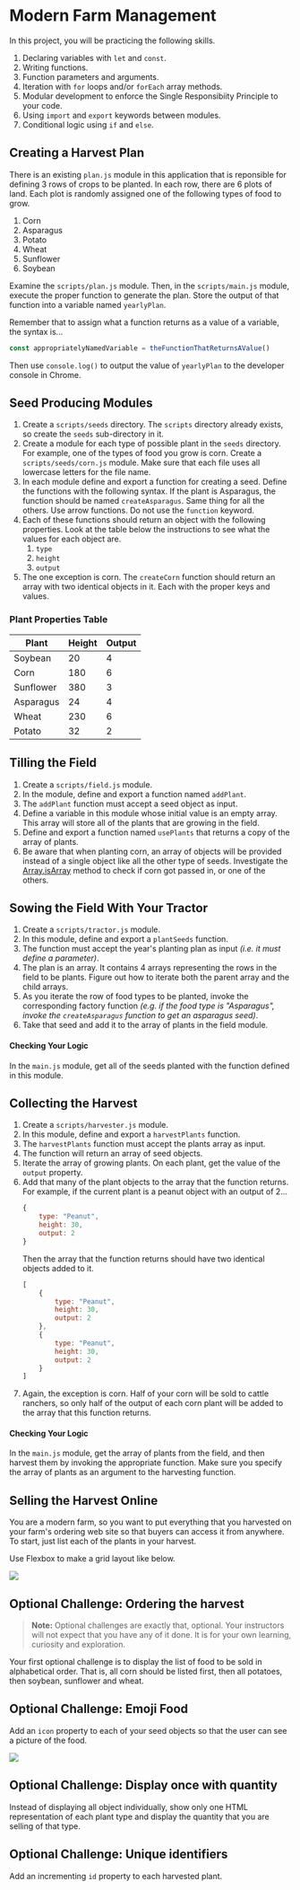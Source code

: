 # Modern Farm Management

In this project, you will be practicing the following skills.

1. Declaring variables with `let` and `const`.
1. Writing functions.
1. Function parameters and arguments.
1. Iteration with `for` loops and/or `forEach` array methods.
1. Modular development to enforce the Single Responsibiity Principle to your code.
1. Using `import` and `export` keywords between modules.
1. Conditional logic using `if` and `else`.

## Creating a Harvest Plan

There is an existing `plan.js` module in this application that is reponsible for defining 3 rows of crops to be planted. In each row, there are 6 plots of land. Each plot is randomly assigned one of the following types of food to grow.

1. Corn
1. Asparagus
1. Potato
1. Wheat
1. Sunflower
1. Soybean

Examine the `scripts/plan.js` module. Then, in the `scripts/main.js` module, execute the proper function to generate the plan. Store the output of that function into a variable named `yearlyPlan`.

Remember that to assign what a function returns as a value of a variable, the syntax is...

```js
const appropriatelyNamedVariable = theFunctionThatReturnsAValue()
```

Then use `console.log()` to output the value of `yearlyPlan` to the developer console in Chrome.

## Seed Producing Modules

1. Create a `scripts/seeds` directory. The `scripts` directory already exists, so create the `seeds` sub-directory in it.
1. Create a module for each type of possible plant in the `seeds` directory. For example, one of the types of food you grow is corn. Create a `scripts/seeds/corn.js` module. Make sure that each file uses all lowercase letters for the file name.
1. In each module define and export a function for creating a seed. Define the functions with the following syntax. If the plant is Asparagus, the function should be named `createAsparagus`. Same thing for all the others. Use arrow functions. Do not use the `function` keyword.
1. Each of these functions should return an object with the following properties. Look at the table below the instructions to see what the values for each object are.
    1. `type`
    1. `height`
    1. `output`
1. The one exception is corn. The `createCorn` function should return an array with two identical objects in it. Each with the proper keys and values.

### Plant Properties Table

| Plant | Height | Output |
|--|--|--|
| Soybean | 20 | 4 |
| Corn | 180 | 6 |
| Sunflower | 380 | 3 |
| Asparagus | 24 | 4 |
| Wheat | 230 | 6 |
| Potato | 32 | 2 |

## Tilling the Field

1. Create a `scripts/field.js` module.
1. In the module, define and export a function named `addPlant`.
1. The `addPlant` function must accept a seed object as input.
1. Define a variable in this module whose initial value is an empty array. This array will store all of the plants that are growing in the field.
1. Define and export a function named `usePlants` that returns a copy of the array of plants.
1. Be aware that when planting corn, an array of objects will be provided instead of a single object like all the other type of seeds. Investigate the [Array.isArray](https://www.geeksforgeeks.org/javascript-array-isarray-function/) method to check if corn got passed in, or one of the others.

## Sowing the Field With Your Tractor

1. Create a `scripts/tractor.js` module.
1. In this module, define and export a `plantSeeds` function.
1. The function must accept the year's planting plan as input _(i.e. it must define a parameter)_.
1. The plan is an array. It contains 4 arrays representing the rows in the field to be plants. Figure out how to iterate both the parent array and the child arrays.
1. As you iterate the row of food types to be planted, invoke the corresponding factory function _(e.g. if the food type is "Asparagus", invoke the `createAsparagus` function to get an asparagus seed)_.
1. Take that seed and add it to the array of plants in the field module.

#### Checking Your Logic

In the `main.js` module, get all of the seeds planted with the function defined in this module.

## Collecting the Harvest

1. Create a `scripts/harvester.js` module.
1. In this module, define and export a `harvestPlants` function.
1. The `harvestPlants` function must accept the plants array as input.
1. The function will return an array of seed objects.
1. Iterate the array of growing plants. On each plant, get the value of the `output` property.
1. Add that many of the plant objects to the array that the function returns. For example, if the current plant is a peanut object with an output of 2...
    ```js
    {
        type: "Peanut",
        height: 30,
        output: 2
    }
    ```
    Then the array that the function returns should have two identical objects added to it.
    ```js
    [
        {
            type: "Peanut",
            height: 30,
            output: 2
        },
        {
            type: "Peanut",
            height: 30,
            output: 2
        }
    ]
    ```
1. Again, the exception is corn. Half of your corn will be sold to cattle ranchers, so only half of the output of each corn plant will be added to the array that this function returns.

#### Checking Your Logic

In the `main.js` module, get the array of plants from the field, and then harvest them by invoking the appropriate function. Make sure you specify the array of plants as an argument to the harvesting function.

## Selling the Harvest Online

You are a modern farm, so you want to put everything that you harvested on your farm's ordering web site so that buyers can access it from anywhere. To start, just list each of the plants in your harvest.

Use Flexbox to make a grid layout like below.

![](./images/harvest.png)


## Optional Challenge: Ordering the harvest

> **Note:** Optional challenges are exactly that, optional. Your instructors will not expect that you have any of it done. It is for your own learning, curiosity and exploration.

Your first optional challenge is to display the list of food to be sold in alphabetical order. That is, all corn should be listed first, then all potatoes, then soybean, sunflower and wheat.

## Optional Challenge: Emoji Food

Add an `icon` property to each of your seed objects so that the user can see a picture of the food.

![](./images/emoji-plants.png)

## Optional Challenge: Display once with quantity

Instead of displaying all object individually, show only one HTML representation of each plant type and display the quantity that you are selling of that type.

## Optional Challenge: Unique identifiers

Add an incrementing `id` property to each harvested plant.



